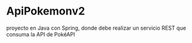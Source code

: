 # ApiPokemonv2
proyecto en Java con Spring, donde debe realizar un servicio REST que consuma la API de PokéAPI
